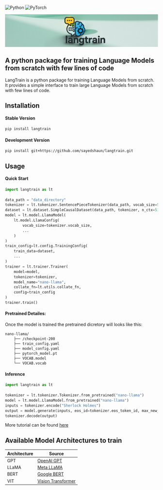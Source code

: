 ![Python](https://img.shields.io/badge/python-3670A0?style=plastic&logo=python&logoColor=ffdd54) ![PyTorch](https://img.shields.io/badge/PyTorch-%23EE4C2C.svg?style=plastic&logo=PyTorch&logoColor=white)


![alt text](docs/static/logo.png)


## A python package for training Language Models from scratch with few lines of code

LangTrain is a python package for training Language Models from scratch. It provides a simple interface to train large Language Models from scratch with few lines of code.

## Installation

#### Stable Version
```bash
pip install langtrain
```

#### Development Version
```bash
pip install git+https://github.com/sayedshaun/langtrain.git
```

## Usage

#### Quick Start

```python
import langtrain as lt

data_path = "data_directory"
tokenizer = lt.tokenizer.SentencePieceTokenizer(data_path, vocab_size=5000)
dataset = lt.dataset.SimpleCausalDataset(data_path, tokenizer, n_ctx=512)
model = lt.model.LlamaModel(
    lt.model.LlamaConfig(
        vocab_size=tokenizer.vocab_size,
        ...
    )
)
train_config=lt.config.TrainingConfig(
    train_data=dataset,
    ...
)
trainer = lt.trainer.Trainer(
    model=model,
    tokenizer=tokenizer,
    model_name="nano-llama",
    collate_fn=lt.utils.collate_fn,
    config=train_config
)
trainer.train()
```

#### Pretrained Detailes:
Once the model is trained the pretrained dicretory will looks like this:
```
nano-llama/
    ├── /checkpoint-200
    ├── train_config.yaml
    ├── model_config.yaml
    ├── pytorch_model.pt
    ├── VOCAB.model
    └── VOCAB.vocab
```

#### Inference

```python
import langtrain as lt

tokenizer = lt.tokenizer.Tokenizer.from_pretrained("nano-llama")
model = lt.model.LlamaModel.from_pretrained("nano-llama")
inputs = tokenizer.encode("Sherlock Holmes")
output = model.generate(inputs, eos_id=tokenizer.eos_token_id, max_new_tokens=50)
tokenizer.decode(output)
```
More tutorial can be found [here](docs/tutorial/tutorial.md)
## Available Model Architectures to train

| Architecture | Source |
|--------------------|--------------------------------------------|
| GPT                | [OpenAI GPT](https://openai.com/index/language-unsupervised/) |
| LLaMA              | [Meta LLaMA](https://arxiv.org/abs/2302.13971) |
| BERT               | [Google BERT](https://arxiv.org/abs/1810.04805) |
| VIT                | [Vision Transformer](https://arxiv.org/abs/2010.11929) |
